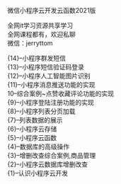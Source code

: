 微信小程序云开发云函数2021版

全网it学习资源共享学习<br>全网课程都有，欢迎私聊<br>微信：jerryttom<br>

{14}–小程序群发短信<br> {13}–小程序短信验证码登录<br> {12}–小程序人工智能图片识别<br> {11}–小程序消息推送功能的实现<br> 10–综合案例~点赞收藏评论功能的实现<br> {9}–小程序登陆注册功能的实现<br> {8}–小程序列表分页加载<br> {7}–列表数据的展示<br> {6}–小程序云存储<br> {5}–小程序云函数<br> {4}–数据库的高级操作<br> {3}–增删改查综合案例,商品管理<br> {2}–小程序云数据库增删改查<br> {1}–认识小程序云开发